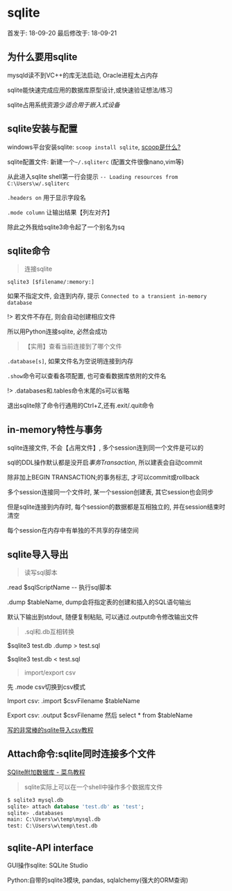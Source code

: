 # sqlite

首发于: 18-09-20 最后修改于: 18-09-21

## 为什么要用sqlite

mysqld读不到VC++的库无法启动, Oracle进程太占内存

sqlite能快速完成应用的数据库原型设计,或快速验证想法/练习

sqlite占用系统资源少*适合用于嵌入式设备*

## sqlite安装与配置

windows平台安装sqlite: `scoop install sqlite`, [scoop是什么?](https://github.com/lukesampson/scoop)

sqlite配置文件: 新建一个`~/.sqliterc` (配置文件很像nano,vim等)

从此进入sqlite shell第一行会提示
`-- Loading resources from C:\Users\w/.sqliterc`

`.headers on` 用于显示字段名

`.mode column` 让输出结果【列左对齐】

除此之外我给sqlite3命令起了一个别名为sq

## sqlite命令

> 连接sqlite

`sqlite3 [$filename/:memory:]`

如果不指定文件, 会连到内存, 提示
`Connected to a transient in-memory database`

!> 若文件不存在, 则会自动创建相应文件

所以用Python连接sqlite, 必然会成功

> 【实用】查看当前连接到了哪个文件

`.database[s]`, 如果文件名为空说明连接到内存

`.show`命令可以查看各项配置, 也可查看数据库依附的文件名

!> .databases和.tables命令末尾的s可以省略

退出sqlite除了命令行通用的Ctrl+Z,还有.exit/.quit命令

## in-memory特性与事务

sqlite连接文件, 不会【占用文件】, 多个session连到同一个文件是可以的

sql的DDL操作默认都是没开启*事务Transaction*, 所以建表会自动commit

除非加上BEGIN TRANSACTION;的事务标志, 才可以commit或rollback

多个session连接同一个文件时, 某一个session创建表, 其它session也会同步

但是sqlite连接到内存时, 每个session的数据都是互相独立的, 并在session结束时清空

每个session在内存中有单独的不共享的存储空间

## sqlite导入导出

> 读写sql脚本

.read $sqlScriptName -- 执行sql脚本

.dump $tableName, dump会将指定表的创建和插入的SQL语句输出

默认下输出到stdout, 随便复制粘贴, 可以通过.output命令修改输出文件

> .sql和.db互相转换

$sqlite3 test.db .dump > test.sql

$sqlite3 test.db < test.sql

> import/export csv

先 .mode csv切换到csv模式

Import csv: .import $csvFilename $tableName

Export csv: .output $csvFilename 然后 select * from $tableName

[写的非常棒的sqlite导入csv教程](http://www.sqlitetutorial.net/sqlite-import-csv/)

## Attach命令:sqlite同时连接多个文件

[SQlite附加数据库 - 菜鸟教程](http://www.runoob.com/sqlite/sqlite-attach-database.html)

> sqlite实际上可以在一个shell中操作多个数据库文件

```sql
$ sqlite3 mysql.db
sqlite> attach database 'test.db' as 'test';
sqlite> .databases
main: C:\Users\w\temp\mysql.db
test: C:\Users\w\temp\test.db
```

## sqlite-API interface

GUI操作sqlite: SQLite Studio

Python:自带的sqlite3模块, pandas, sqlalchemy(强大的ORM查询)